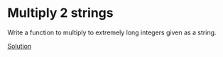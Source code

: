 # Multiply 2 strings

Write a function to multiply to extremely long integers given as a string.


[Solution](./src/StringMultiply.java)

